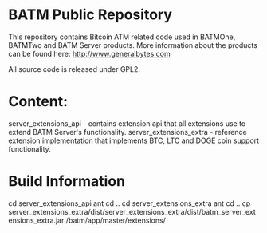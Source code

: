 BATM Public Repository
===========

This repository contains Bitcoin ATM related code used in BATMOne, BATMTwo and BATM Server products.
More information about the products can be found here: http://www.generalbytes.com


All source code is released under GPL2.

Content:
========
server_extensions_api - contains extension api that all extensions use to extend BATM Server's functionality.
server_extensions_extra - reference extension implementation that implements BTC, LTC and DOGE coin support functionality.

Build Information
=================
cd server_extensions_api
ant
cd ..
cd server_extensions_extra
ant
cd ..
cp server_extensions_extra/dist/server_extensions_extra/dist/batm_server_extensions_extra.jar /batm/app/master/extensions/
